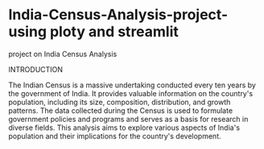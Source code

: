 # India-Census-Analysis-project-using ploty and streamlit
project on India Census Analysis 

INTRODUCTION

The Indian Census is a massive undertaking conducted every ten years by the government of India. It provides valuable information on the country's population, including its size, composition, distribution, and growth patterns. The data collected during the Census is used to formulate government policies and programs and serves as a basis for research in diverse fields. This analysis aims to explore various aspects of India's population and their implications for the country's development.
